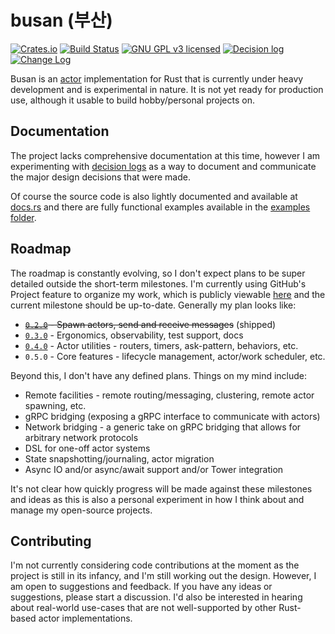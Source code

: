 # busan (부산)

[![Crates.io][crates-badge]][crates-url]
[![Build Status][actions-badge]][actions-url]
[![GNU GPL v3 licensed][gpl-badge]][gpl-url]
[![Decision log][decision-log-badge]][decision-log-url]
[![Change Log][change-log-badge]][change-log-url]

  [crates-badge]: https://img.shields.io/crates/v/busan.svg
  [crates-url]: https://crates.io/crates/busan
  [actions-badge]: https://github.com/JohnMurray/busan/actions/workflows/ci.yaml/badge.svg
  [actions-url]: https://github.com/JohnMurray/busan/actions/workflows/ci.yaml
  [gpl-badge]: https://img.shields.io/badge/license-GPL-blue.svg
  [gpl-url]: https://github.com/JohnMurray/busan/blob/main/LICENSE
  [decision-log-badge]: https://img.shields.io/badge/%F0%9F%93%83-decision%20log-blue
  [decision-log-url]: https://github.com/JohnMurray/busan/tree/main/decisions
  [change-log-badge]: https://img.shields.io/badge/%F0%9F%93%83-change%20log-blue
  [change-log-url]: https://github.com/JohnMurray/busan/blob/main/CHANGELOG.md

Busan is an [actor][wikipedia_actor] implementation for Rust that is currently under heavy
development and is experimental in nature. It is not yet ready for production use, although
it usable to build hobby/personal projects on.

  [wikipedia_actor]: https://en.wikipedia.org/wiki/Actor_model

## Documentation

The project lacks comprehensive documentation at this time, however I am experimenting with [decision
logs][decision-log-url] as a way to document and communicate the major design decisions that were
made.

Of course the source code is also lightly documented and available at [docs.rs][docs-rs-busan]
and there are fully functional examples available in the [examples folder][examples-url].

  [docs-rs-busan]: https://docs.rs/busan/latest/busan/
  [examples-url]: https://github.com/JohnMurray/busan/blob/main/examples/

## Roadmap

The roadmap is constantly evolving, so I don't expect plans to be super detailed outside
the short-term milestones. I'm currently using GitHub's Project feature to organize my work,
which is publicly viewable [here][github_project] and the current milestone should be
up-to-date. Generally my plan looks like:

  + ~~[`0.2.0`][m1] - Spawn actors, send and receive messages~~ (shipped)
  + [`0.3.0`][m2] - Ergonomics, observability, test support, docs
  + [`0.4.0`][m3] - Actor utilities - routers, timers, ask-pattern, behaviors, etc.
  + `0.5.0` - Core features - lifecycle management, actor/work scheduler, etc.

  [m1]: https://github.com/JohnMurray/busan/milestone/1
  [m2]: https://github.com/JohnMurray/busan/milestone/2
  [m3]: https://github.com/JohnMurray/busan/milestone/3

Beyond this, I don't have any defined plans. Things on my mind include:

  + Remote facilities - remote routing/messaging, clustering, remote actor spawning, etc.
  + gRPC bridging (exposing a gRPC interface to communicate with actors)
  + Network bridging - a generic take on gRPC bridging that allows for arbitrary network protocols
  + DSL for one-off actor systems
  + State snapshotting/journaling, actor migration
  + Async IO and/or async/await support and/or Tower integration

It's not clear how quickly progress will be made against these milestones and ideas as this is
also a personal experiment in how I think about and manage my open-source projects.

  [github_project]: https://github.com/users/JohnMurray/projects/1/views/1

## Contributing

I'm not currently considering code contributions at the moment as the project is still in its infancy,
and I'm still working out the design. However, I am open to suggestions and feedback. If you have any
ideas or suggestions, please start a discussion. I'd also be interested in hearing about
real-world use-cases that are not well-supported by other Rust-based actor implementations.
